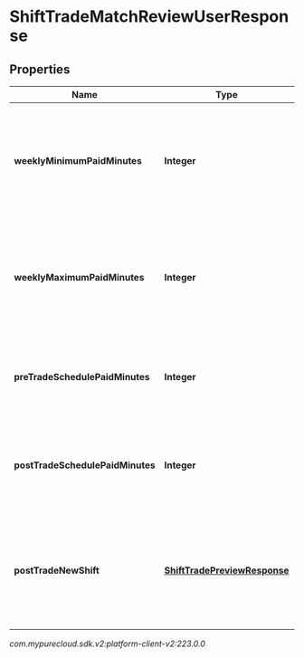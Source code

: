 # ShiftTradeMatchReviewUserResponse


## Properties

| Name | Type | Description | Notes |
| ------------ | ------------- | ------------- | ------------- |
| **weeklyMinimumPaidMinutes** | **Integer** | The minimum weekly paid minutes for this user per the work plan tied to the agent schedule |  [optional] |
| **weeklyMaximumPaidMinutes** | **Integer** | The maximum weekly paid minutes for this user per the work plan tied to the agent schedule |  [optional] |
| **preTradeSchedulePaidMinutes** | **Integer** | The paid minutes on the week schedule for this user prior to the shift trade |  [optional] |
| **postTradeSchedulePaidMinutes** | **Integer** | The paid minutes on the week schedule for this user if the shift trade is approved |  [optional] |
| **postTradeNewShift** | [**ShiftTradePreviewResponse**](ShiftTradePreviewResponse) | Preview of what the shift will look like for the opposite side of this trade after the match is approved |  [optional] |




_com.mypurecloud.sdk.v2:platform-client-v2:223.0.0_

